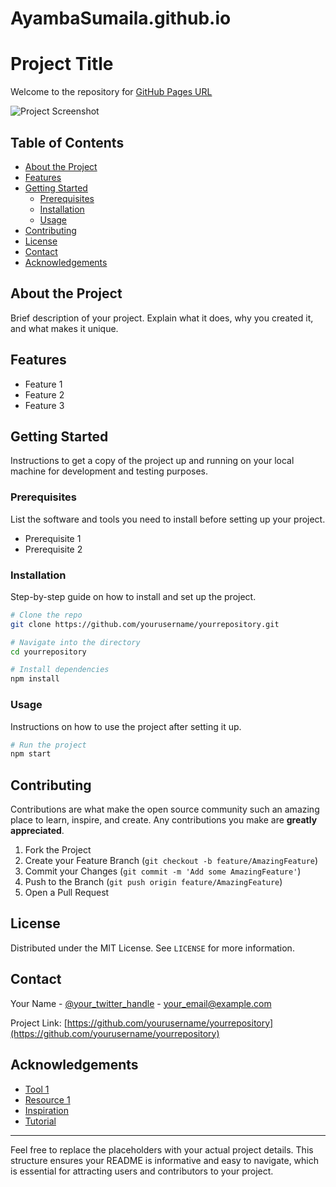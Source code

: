 # AyambaSumaila.github.io


# Project Title

Welcome to the repository for [ GitHub Pages URL](https://AyambaSumaila.github.io)

![Project Screenshot](path/to/screenshot.png)

## Table of Contents

- [About the Project](#about-the-project)
- [Features](#features)
- [Getting Started](#getting-started)
  - [Prerequisites](#prerequisites)
  - [Installation](#installation)
  - [Usage](#usage)
- [Contributing](#contributing)
- [License](#license)
- [Contact](#contact)
- [Acknowledgements](#acknowledgements)

## About the Project

Brief description of your project. Explain what it does, why you created it, and what makes it unique.

## Features

- Feature 1
- Feature 2
- Feature 3

## Getting Started

Instructions to get a copy of the project up and running on your local machine for development and testing purposes.

### Prerequisites

List the software and tools you need to install before setting up your project.

- Prerequisite 1
- Prerequisite 2

### Installation

Step-by-step guide on how to install and set up the project.

```bash
# Clone the repo
git clone https://github.com/yourusername/yourrepository.git

# Navigate into the directory
cd yourrepository

# Install dependencies
npm install
```

### Usage

Instructions on how to use the project after setting it up.

```bash
# Run the project
npm start
```

## Contributing

Contributions are what make the open source community such an amazing place to learn, inspire, and create. Any contributions you make are **greatly appreciated**.

1. Fork the Project
2. Create your Feature Branch (`git checkout -b feature/AmazingFeature`)
3. Commit your Changes (`git commit -m 'Add some AmazingFeature'`)
4. Push to the Branch (`git push origin feature/AmazingFeature`)
5. Open a Pull Request

## License

Distributed under the MIT License. See `LICENSE` for more information.

## Contact

Your Name - [@your_twitter_handle](https://twitter.com/your_twitter_handle) - your_email@example.com

Project Link: [https://github.com/yourusername/yourrepository](https://github.com/yourusername/yourrepository)

## Acknowledgements

- [Tool 1](https://link_to_tool)
- [Resource 1](https://link_to_resource)
- [Inspiration](https://link_to_inspiration)
- [Tutorial](https://link_to_tutorial)

---

Feel free to replace the placeholders with your actual project details. This structure ensures your README is informative and easy to navigate, which is essential for attracting users and contributors to your project.
